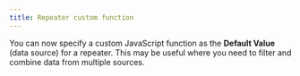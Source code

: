 ```yaml
---
title: Repeater custom function
---
```


You can now specify a custom JavaScript function as the **Default Value** (data source) for a repeater. This may be useful where you need to filter and combine data from multiple sources.
